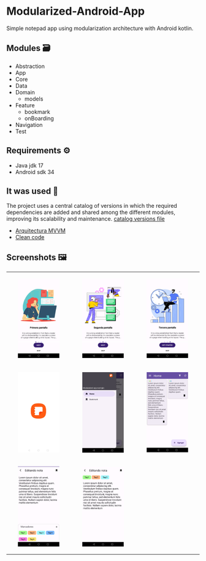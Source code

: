 # Modularized-Android-App
Simple notepad app using modularization architecture with Android kotlin.

## Modules :card_file_box:
* Abstraction
* App
* Core
* Data
* Domain
    - models
* Feature
    - bookmark
    - onBoarding
* Navigation
* Test

## Requirements :gear:
* Java jdk 17
* Android sdk 34
## It was used :wrench:
The project uses a central catalog of versions in which the required dependencies are added and shared among the different modules, improving its scalability and maintenance.
[catalog versions file](https://github.com/hall9zeha/Modularized-Android-App/blob/main/gradle/libs.versions.toml)
* [Arquitectura MVVM](https://developer.android.com/jetpack/guide)
* [Clean code](https://developer.android.com/topic/architecture)
## Screenshots :framed_picture:

||||
|--|--|--|
|<p align="center" width="70%"><img src="https://github.com/hall9zeha/Modularized-Android-App/blob/main/docs/images/screen1.jpg"  alt="drawing" width="70%" height="70%"/></p>|<p align="center" width="70%"><img src="https://github.com/hall9zeha/Modularized-Android-App/blob/main/docs/images/screen2.jpg" alt="drawing" width="70%" height="70%"/></p>|<p align="center" width="70%"><img src="https://github.com/hall9zeha/Modularized-Android-App/blob/main/docs/images/screen3.jpg"  alt="drawing" width="70%" height="70%"/></p>
|<p align="center" width="70%"><img src="https://github.com/hall9zeha/Modularized-Android-App/blob/main/docs/images/screen4.jpg"  alt="drawing" width="70%" height="70%"/></p>|<p align="center" width="70%"><img src="https://github.com/hall9zeha/Modularized-Android-App/blob/main/docs/images/screen5.jpg"  alt="drawing" width="70%" height="70%"/></p>|<p align="center" width="70%"><img src="https://github.com/hall9zeha/Modularized-Android-App/blob/main/docs/images/screen6.jpg"  alt="drawing" width="70%" height="70%"/></p>
|<p align="center" width="70%"><img src="https://github.com/hall9zeha/Modularized-Android-App/blob/main/docs/images/screen7.jpg"  alt="drawing" width="70%" height="70%"/></p>|<p align="center" width="70%"><img src="https://github.com/hall9zeha/Modularized-Android-App/blob/main/docs/images/screen8.jpg"  alt="drawing" width="70%" height="70%"/></p>|

